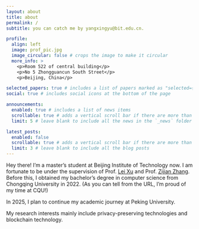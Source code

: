 ```yaml
---
layout: about
title: about
permalink: /
subtitle: you can catch me by yangxingyu@bit.edu.cn.

profile:
  align: left
  image: prof_pic.jpg
  image_circular: false # crops the image to make it circular
  more_info: >
    <p>Room 522 of central building</p>
    <p>No 5 Zhongguancun South Street</p>
    <p>Beijing, China</p>

selected_papers: true # includes a list of papers marked as "selected={true}"
social: true # includes social icons at the bottom of the page

announcements:
  enabled: true # includes a list of news items
  scrollable: true # adds a vertical scroll bar if there are more than 3 news items
  limit: 5 # leave blank to include all the news in the `_news` folder

latest_posts:
  enabled: false
  scrollable: true # adds a vertical scroll bar if there are more than 3 new posts items
  limit: 3 # leave blank to include all the blog posts
---
```


Hey there! I’m a master’s student at Beijing Institute of Technology now. I am fortunate to be under the supervision of  Prof. [Lei Xu](https://cst.bit.edu.cn/szdw/jsml/bssds/933e7aef6944466b8ff08a4586b34599.htm) and Prof. [Zijian Zhang](https://cst.bit.edu.cn/szdw/jsml/bssds/cea4904e7e274a07a460f93c917a0216.htm). Before this, I obtained my bachelor’s degree in computer science from Chongqing University in 2022. (As you can tell from the URL, I’m proud of my time at CQU!) 

In 2025, I plan to continue my academic journey at Peking University.

My research interests mainly include privacy-preserving technologies and blockchain technology.
